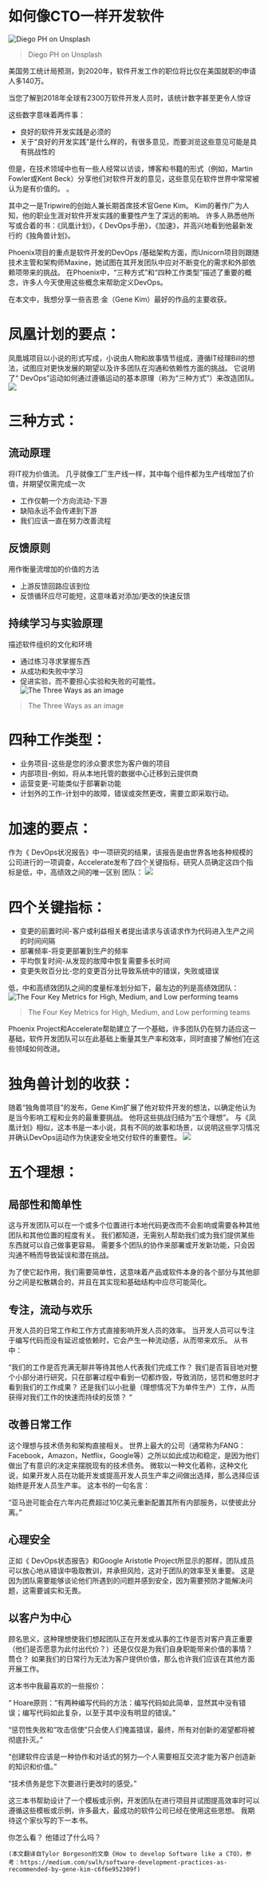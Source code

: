 # 如何像CTO一样开发软件
![Diego PH on Unsplash](0!vTryr8NFyB-JR8_o)
> Diego PH on Unsplash


美国劳工统计局预测，到2020年，软件开发工作的职位将比仅在美国就职的申请人多140万。

当您了解到2018年全球有2300万软件开发人员时，该统计数字甚至更令人惊讶

这些数字意味着两件事：
+ 良好的软件开发实践是必须的
+ 关于“良好的开发实践”是什么样的，有很多意见，而要浏览这些意见可能是具有挑战性的

但是，在技术领域中也有一些人经常以访谈，博客和书籍的形式（例如，Martin Fowler或Kent Beck）分享他们对软件开发的意见，这些意见在软件世界中常常被认为是有价值的。 。

其中之一是Tripwire的创始人兼长期首席技术官Gene Kim。 Kim的著作广为人知，他的职业生涯对软件开发实践的重要性产生了深远的影响。 许多人熟悉他所写或合着的书：《凤凰计划》，《 DevOps手册》，《加速》，并高兴地看到他最新发行的《独角兽计划》。

Phoenix项目的重点是软件开发的DevOps /基础架构方面，而Unicorn项目则跟随技术主管和架构师Maxine，她试图在其开发团队中应对不断变化的需求和外部依赖项带来的挑战。 在Phoenix中，“三种方式”和“四种工作类型”描述了重要的概念，许多人今天使用这些概念来帮助定义DevOps。

在本文中，我想分享一些吉恩·金（Gene Kim）最好的作品的主要收获。
# 凤凰计划的要点：

凤凰城项目以小说的形式写成，小说由人物和故事情节组成，遵循IT经理Bill的想法，试图应对更快发展的期望以及许多团队在沟通和依赖性方面的挑战。 它说明了“ DevOps”运动如何通过遵循运动的基本原理（称为“三种方式”）来改造团队。
![](0!kegXRWEGugESp9Qc)
# 三种方式：
## 流动原理

将IT视为价值流。 几乎就像工厂生产线一样，其中每个组件都为生产线增加了价值，并期望仅需完成一次
+ 工作仅朝一个方向流动-下游
+ 缺陷永远不会传递到下游
+ 我们应该一直在努力改善流程
## 反馈原则

用作衡量流增加的价值的方法
+ 上游反馈回路应该到位
+ 反馈循环应尽可能短，这意味着对添加/更改的快速反馈
## 持续学习与实验原理

描述软件组织的文化和环境
+ 通过练习寻求掌握东西
+ 从成功和失败中学习
+ 促进实验，而不要担心实验和失败的可能性。
![The Three Ways as an image](0!xvp2z4Bz3gu8iq7b)
> The Three Ways as an image

# 四种工作类型：
+ 业务项目-这些是您的涉众要求您为客户做的项目
+ 内部项目-例如，将从本地托管的数据中心迁移到云提供商
+ 运营变更-可能类似于部署新功能
+ 计划外的工作-计划中的故障，错误或突然更改，需要立即采取行动。
# 加速的要点：

作为《 DevOps状况报告》中一项研究的结果，该报告是由世界各地各种规模的公司进行的一项调查，Accelerate发布了四个关键指标，研究人员确定这四个指标是低，中，高绩效之间的唯一区别 团队：
![](0!-0RjaWfiHefCuux1)
# 四个关键指标：
+ 变更的前置时间-客户或利益相关者提出请求与该请求作为代码进入生产之间的时间间隔
+ 部署频率-将变更部署到生产的频率
+ 平均恢复时间-从发现的故障中恢复需要多长时间
+ 变更失败百分比-您的变更百分比导致系统中的错误，失败或错误

低，中和高绩效团队之间的度量标准划分如下，最左边的列是高绩效团队：
![The Four Key Metrics for High, Medium, and Low performing teams](0!10eWxRh2rkHlofwr)
> The Four Key Metrics for High, Medium, and Low performing teams


Phoenix Project和Accelerate帮助建立了一个基础，许多团队仍在努力适应这一基础，软件开发团队可以在此基础上衡量其生产率和效率，同时直接了解他们在这些领域如何改进。
# 独角兽计划的收获：

随着“独角兽项目”的发布，Gene Kim扩展了他对软件开发的想法，以确定他认为是当今影响工程和业务的最重要挑战。 他将这些挑战归结为“五个理想”。 与《凤凰计划》相似，这本书是一本小说，具有不同的故事和场景，以说明这些学习情况并确认DevOps运动作为快速安全地交付软件的重要性。
![](0!SIjmN_Wa5Ux9k6pI)
# 五个理想：
## 局部性和简单性

这与开发团队可以在一个或多个位置进行本地代码更改而不会影响或需要各种其他团队和其他位置的程度有关。 我们都知道，无需别人帮助我们或为我们提供某些东西就可以自己做事更容易。 需要多个团队的协作来部署或开发新功能，只会因沟通不畅而导致延误和潜在挑战。

为了使它起作用，我们需要简单性，这意味着产品或软件本身的各个部分与其他部分之间是松散耦合的，并且在其实现和基础结构中应尽可能简化。
## 专注，流动与欢乐

开发人员的日常工作和工作方式直接影响开发人员的效率。 当开发人员可以专注于编写代码而没有延迟或依赖时，它会产生一种流动感，从而带来欢乐。 从书中：

“我们的工作是否充满无聊并等待其他人代表我们完成工作？ 我们是否盲目地对整个小部分进行研究，只在部署过程中看到一切都炸毁，导致消防，惩罚和倦怠时才看到我们的工作成果？ 还是我们以小批量（理想情况下为单件生产）工作，从而获得对我们工作的快速而持续的反馈？ “
## 改善日常工作

这个理想与技术债务和架构直接相关。 世界上最大的公司（通常称为FANG：Facebook，Amazon，Netflix，Google等）之所以如此成功和稳定，是因为他们做出了有意识的决定来摆脱现有的技术债务。 微软以一种文化着称，这种文化说，如果开发人员在功能开发或提高开发人员生产率之间做出选择，那么选择应该始终是开发人员生产率。 这本书的一句名言：

“亚马逊可能会在六年内花费超过10亿美元重新配置其所有内部服务，以使彼此分离。”
## 心理安全

正如《 DevOps状态报告》和Google Aristotle Project所显示的那样，团队成员可以放心地从错误中吸取教训，并承担风险，这对于团队的效率至关重要。 这是因为团队需要能够谈论他们所遇到的问题并感到安全，因为需要预防才能解决问题，这需要诚实和无畏。
## 以客户为中心

顾名思义，这种理想使我们想起团队正在开发或从事的工作是否对客户真正重要（他们是否愿意为此付出代价？）还是仅仅是为我们自身职能带来价值的事情？ 筒仓？ 如果我们的日常行为无法为客户提供价值，那么也许我们应该在其他方面开展工作。

这本书中我最喜欢的一些报价：

“ Hoare原则：“有两种编写代码的方法：编写代码如此简单，显然其中没有错误；编写代码如此复杂，以至于其中没有明显的错误。”

“惩罚性失败和“攻击信使”只会使人们掩盖错误，最终，所有对创新的渴望都将被彻底扑灭。”

“创建软件应该是一种协作和对话式的努力—个人需要相互交流才能为客户创造新的知识和价值。”

“技术债务是您下次要进行更改时的感受。”

这三本书帮助设计了一个模板或示例，开发团队在进行项目并试图提高效率时可以遵循这些模板或示例，许多最大，最成功的软件公司已经在使用这些思想。 我期待这个家伙写的下一本书。

你怎么看？ 他错过了什么吗？
```
(本文翻译自Tylor Borgeson的文章《How to develop Software like a CTO》，参考：https://medium.com/swlh/software-development-practices-as-recommended-by-gene-kim-c6f6e952309f)
```
